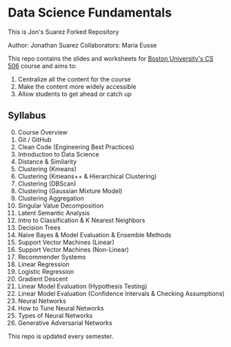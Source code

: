 # Data Science Fundamentals
This is Jon's Suarez Forked Repository

Author: Jonathan Suarez
Collaborators: Maria Eusse

This repo contains the slides and worksheets for [Boston University's CS 506](https://www.bu.edu/academics/cas/courses/cas-cs-506/) course and aims to:

1. Centralize all the content for the course
2. Make the content more widely accessible
3. Allow students to get ahead or catch up

## Syllabus

0. Course Overview
1. Git / GitHub
2. Clean Code (Engineering Best Practices)
3. Introduction to Data Science
4. Distance & Similarity
5. Clustering (Kmeans)
6. Clustering (Kmeans++ & Hierarchical Clustering)
7. Clustering (DBScan)
8. Clustering (Gaussian Mixture Model)
9. Clustering Aggregation
10. Singular Value Decomposition
11. Latent Semantic Analysis
12. Intro to Classification & K Nearest Neighbors
13. Decision Trees
14. Naive Bayes & Model Evaluation & Ensemble Methods
15. Support Vector Machines (Linear)
16. Support Vector Machines (Non-Linear)
17. Recommender Systems
18. Linear Regression
19. Logistic Regression
20. Gradient Descent
21. Linear Model Evaluation (Hypothesis Testing)
22. Linear Model Evaluation (Confidence Intervals & Checking Assumptions)
23. Neural Networks
24. How to Tune Neural Networks
25. Types of Neural Networks
26. Generative Adversarial Networks

This repo is updated every semester.
